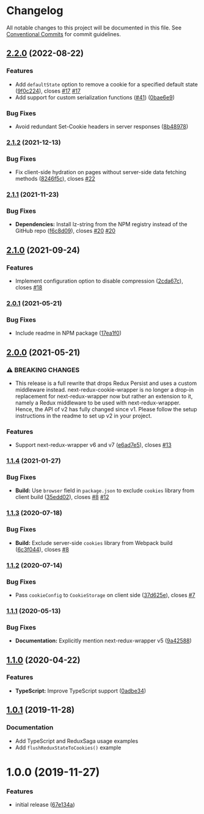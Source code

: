 # Changelog

All notable changes to this project will be documented in this file. See
[Conventional Commits](https://conventionalcommits.org) for commit guidelines.

## [2.2.0](https://github.com/bjoluc/next-redux-cookie-wrapper/compare/v2.1.2...v2.2.0) (2022-08-22)


### Features

* Add `defaultState` option to remove a cookie for a specified default state ([9f0c224](https://github.com/bjoluc/next-redux-cookie-wrapper/commit/9f0c2241888524e9987f7861f0c49cfdfdc8e04d)), closes [#17](https://github.com/bjoluc/next-redux-cookie-wrapper/issues/17) [#17](https://github.com/bjoluc/next-redux-cookie-wrapper/issues/17)
* Add support for custom serialization functions ([#41](https://github.com/bjoluc/next-redux-cookie-wrapper/issues/41)) ([0bae6e9](https://github.com/bjoluc/next-redux-cookie-wrapper/commit/0bae6e97e7bb4752980aa9b247a92499f86888b7))


### Bug Fixes

* Avoid redundant Set-Cookie headers in server responses ([8b48978](https://github.com/bjoluc/next-redux-cookie-wrapper/commit/8b48978e8f2ef734e37197a03298ae67e6bada20))

### [2.1.2](https://github.com/bjoluc/next-redux-cookie-wrapper/compare/v2.1.1...v2.1.2) (2021-12-13)


### Bug Fixes

* Fix client-side hydration on pages without server-side data fetching methods ([8246f5c](https://github.com/bjoluc/next-redux-cookie-wrapper/commit/8246f5c4260c4524dca279acc28163c970d6ff2a)), closes [#22](https://github.com/bjoluc/next-redux-cookie-wrapper/issues/22)

### [2.1.1](https://github.com/bjoluc/next-redux-cookie-wrapper/compare/v2.1.0...v2.1.1) (2021-11-23)


### Bug Fixes

* **Dependencies:** Install lz-string from the NPM registry instead of the GitHub repo ([f6c8d09](https://github.com/bjoluc/next-redux-cookie-wrapper/commit/f6c8d09001f2374af8c8245186bad59ee0dc933f)), closes [#20](https://github.com/bjoluc/next-redux-cookie-wrapper/issues/20) [#20](https://github.com/bjoluc/next-redux-cookie-wrapper/issues/20)

## [2.1.0](https://github.com/bjoluc/next-redux-cookie-wrapper/compare/v2.0.1...v2.1.0) (2021-09-24)


### Features

* Implement configuration option to disable compression ([2cda67c](https://github.com/bjoluc/next-redux-cookie-wrapper/commit/2cda67c06e78735918b0075c93a8f9b9df44e23b)), closes [#18](https://github.com/bjoluc/next-redux-cookie-wrapper/issues/18)

### [2.0.1](https://github.com/bjoluc/next-redux-cookie-wrapper/compare/v2.0.0...v2.0.1) (2021-05-21)


### Bug Fixes

* Include readme in NPM package ([17ea1f0](https://github.com/bjoluc/next-redux-cookie-wrapper/commit/17ea1f079760c94899b2b4cd8bcfaf5aefbc786e))

## [2.0.0](https://github.com/bjoluc/next-redux-cookie-wrapper/compare/v1.1.4...v2.0.0) (2021-05-21)


### ⚠ BREAKING CHANGES

* This release is a full rewrite that drops Redux Persist and uses a custom
middleware instead. next-redux-cookie-wrapper is no longer a drop-in replacement for
next-redux-wrapper now but rather an extension to it, namely a Redux middleware to be used with
next-redux-wrapper. Hence, the API of v2 has fully changed since v1. Please follow the setup
instructions in the readme to set up v2 in your project.

### Features

* Support next-redux-wrapper v6 and v7 ([e6ad7e5](https://github.com/bjoluc/next-redux-cookie-wrapper/commit/e6ad7e5aec6e3f218479182909b7b1e7cf341eaa)), closes [#13](https://github.com/bjoluc/next-redux-cookie-wrapper/issues/13)

### [1.1.4](https://github.com/bjoluc/next-redux-cookie-wrapper/compare/v1.1.3...v1.1.4) (2021-01-27)


### Bug Fixes

* **Build:** Use `browser` field in `package.json` to exclude `cookies` library from client build ([35edd02](https://github.com/bjoluc/next-redux-cookie-wrapper/commit/35edd022cf56153798badc0693d77b68495aba46)), closes [#8](https://github.com/bjoluc/next-redux-cookie-wrapper/issues/8) [#12](https://github.com/bjoluc/next-redux-cookie-wrapper/issues/12)

### [1.1.3](https://github.com/bjoluc/next-redux-cookie-wrapper/compare/v1.1.2...v1.1.3) (2020-07-18)


### Bug Fixes

* **Build:** Exclude server-side `cookies` library from Webpack build ([6c3f044](https://github.com/bjoluc/next-redux-cookie-wrapper/commit/6c3f044428318dfe335ac4a01f891d3de272fbac)), closes [#8](https://github.com/bjoluc/next-redux-cookie-wrapper/issues/8)

### [1.1.2](https://github.com/bjoluc/next-redux-cookie-wrapper/compare/v1.1.1...v1.1.2) (2020-07-14)


### Bug Fixes

* Pass `cookieConfig` to `CookieStorage` on client side ([37d625e](https://github.com/bjoluc/next-redux-cookie-wrapper/commit/37d625ea2e1e18f149945e15cc9ea25e8b9375fb)), closes [#7](https://github.com/bjoluc/next-redux-cookie-wrapper/issues/7)

### [1.1.1](https://github.com/bjoluc/next-redux-cookie-wrapper/compare/v1.1.0...v1.1.1) (2020-05-13)


### Bug Fixes

* **Documentation:** Explicitly mention next-redux-wrapper v5 ([9a42588](https://github.com/bjoluc/next-redux-cookie-wrapper/commit/9a42588f0df2285097adca032198a681f118c455))

## [1.1.0](https://github.com/bjoluc/next-redux-cookie-wrapper/compare/v1.0.1...v1.1.0) (2020-04-22)


### Features

* **TypeScript:** Improve TypeScript support ([0adbe34](https://github.com/bjoluc/next-redux-cookie-wrapper/commit/0adbe340f11eb5fbc8a2ad98ae3255ea6d4d4e43))

## [1.0.1](https://github.com/bjoluc/next-redux-cookie-wrapper/compare/v1.0.0...v1.0.1) (2019-11-28)

### Documentation

* Add TypeScript and ReduxSaga usage examples
* Add `flushReduxStateToCookies()` example

# 1.0.0 (2019-11-27)

### Features

* initial release ([67e134a](https://github.com/bjoluc/next-redux-cookie-wrapper/commit/67e134a7f137c9006205914e20dbba3ef1adfe70))
